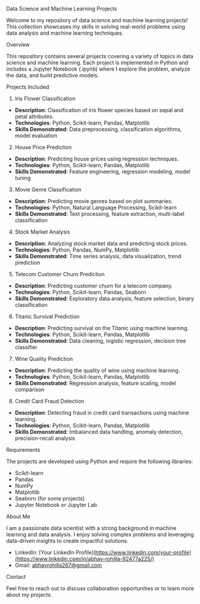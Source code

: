 Data Science and Machine Learning Projects

Welcome to my repository of data science and machine learning projects! This collection showcases my skills in solving real-world problems using data analysis and machine learning techniques.

Overview

This repository contains several projects covering a variety of topics in data science and machine learning. Each project is implemented in Python and includes a Jupyter Notebook (.ipynb) where I explore the problem, analyze the data, and build predictive models.

Projects Included

1. Iris Flower Classification

- **Description**: Classification of iris flower species based on sepal and petal attributes.
- **Technologies**: Python, Scikit-learn, Pandas, Matplotlib
- **Skills Demonstrated**: Data preprocessing, classification algorithms, model evaluation

2. House Price Prediction

- **Description**: Predicting house prices using regression techniques.
- **Technologies**: Python, Scikit-learn, Pandas, Matplotlib
- **Skills Demonstrated**: Feature engineering, regression modeling, model tuning

3. Movie Genre Classification

- **Description**: Predicting movie genres based on plot summaries.
- **Technologies**: Python, Natural Language Processing, Scikit-learn
- **Skills Demonstrated**: Text processing, feature extraction, multi-label classification

4. Stock Market Analysis

- **Description**: Analyzing stock market data and predicting stock prices.
- **Technologies**: Python, Pandas, NumPy, Matplotlib
- **Skills Demonstrated**: Time series analysis, data visualization, trend prediction

5. Telecom Customer Churn Prediction

- **Description**: Predicting customer churn for a telecom company.
- **Technologies**: Python, Scikit-learn, Pandas, Seaborn
- **Skills Demonstrated**: Exploratory data analysis, feature selection, binary classification

6. Titanic Survival Prediction

- **Description**: Predicting survival on the Titanic using machine learning.
- **Technologies**: Python, Scikit-learn, Pandas, Matplotlib
- **Skills Demonstrated**: Data cleaning, logistic regression, decision tree classifier

7. Wine Quality Prediction

- **Description**: Predicting the quality of wine using machine learning.
- **Technologies**: Python, Scikit-learn, Pandas, Matplotlib
- **Skills Demonstrated**: Regression analysis, feature scaling, model comparison

8. Credit Card Fraud Detection

- **Description**: Detecting fraud in credit card transactions using machine learning.
- **Technologies**: Python, Scikit-learn, Pandas, Matplotlib
- **Skills Demonstrated**: Imbalanced data handling, anomaly detection, precision-recall analysis

Requirements

The projects are developed using Python and require the following libraries:

- Scikit-learn
- Pandas
- NumPy
- Matplotlib
- Seaborn (for some projects)
- Jupyter Notebook or Jupyter Lab

About Me

I am a passionate data scientist with a strong background in machine learning and data analysis. I enjoy solving complex problems and leveraging data-driven insights to create impactful solutions. 

- LinkedIn: [Your LinkedIn Profile](https://www.linkedin.com/your-profile](https://www.linkedin.com/in/abhay-rohilla-92477a225/)
- Gmail: abhayrohilla267@gmail.com

Contact

Feel free to reach out to discuss collaboration opportunities or to learn more about my projects.
